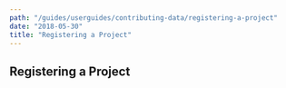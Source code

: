 ```yaml
---
path: "/guides/userguides/contributing-data/registering-a-project"
date: "2018-05-30"
title: "Registering a Project"
---
```


## Registering a Project


